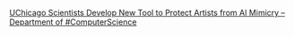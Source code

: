 [UChicago Scientists Develop New Tool to Protect Artists from AI Mimicry – Department of #ComputerScience](https://qi.tc/qi/112145)